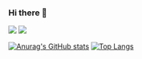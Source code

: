 ### Hi there 👋

<!--
**EZ195/EZ195** is a ✨ _special_ ✨ repository because its `README.md` (this file) appears on your GitHub profile.

Here are some ideas to get you started:

- 🔭 I’m currently working on ...
- 🌱 I’m currently learning ...
- 👯 I’m looking to collaborate on ...
- 🤔 I’m looking for help with ...
- 💬 Ask me about ...
- 📫 How to reach me: ...
- 😄 Pronouns: ...
- ⚡ Fun fact: ...
-->

<p algin="center">
<img src="https://img.shields.io/badge/JAVA-007396?style=for-the-badge&logo=Java&logoColor=black">
<img src="https://img.shields.io/badge/JavaScript-F7DF1E?style=flat-square&logo=JavaScript&logoColor=white"/></a>&nbsp 
</p>

[![Anurag's GitHub stats](https://github-readme-stats.vercel.app/api?username=EZ195)](https://github.com/anuraghazra/github-readme-stats)
[![Top Langs](https://github-readme-stats.vercel.app/api/top-langs/?username=EZ195&layout=compact)](https://github.com/anuraghazra/github-readme-stats)
